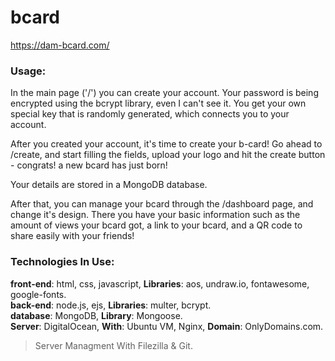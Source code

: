 # bcard

https://dam-bcard.com/

### Usage:

In the main page ('/') you can create your account.
Your password is being encrypted using the bcrypt library, even I can't see it.
You get your own special key that is randomly generated, which connects you to your account.

After you created your account, it's time to create your b-card!
Go ahead to /create, and start filling the fields, upload your logo and hit the create button - congrats! a new bcard has just born!

Your details are stored in a MongoDB database.

After that, you can manage your bcard through the /dashboard page, and change it's design.
There you have your basic information such as the amount of views your bcard got, a link to your bcard, and a QR code to share easily with your friends!


### Technologies In Use:

**front-end**: html, css, javascript, **Libraries**: aos, undraw.io, fontawesome, google-fonts.<br/>
**back-end**: node.js, ejs, **Libraries**: multer, bcrypt.<br/>
**database**: MongoDB, **Library**: Mongoose.<br/>
**Server**: DigitalOcean, **With**: Ubuntu VM, Nginx, **Domain**: OnlyDomains.com.<br/>
> Server Managment With Filezilla & Git.
